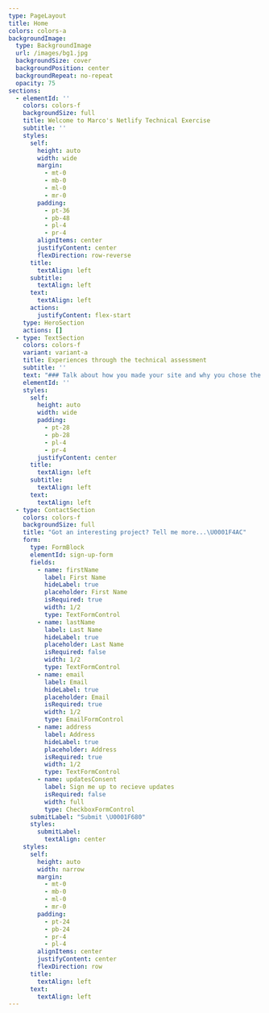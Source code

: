 ```yaml
---
type: PageLayout
title: Home
colors: colors-a
backgroundImage:
  type: BackgroundImage
  url: /images/bg1.jpg
  backgroundSize: cover
  backgroundPosition: center
  backgroundRepeat: no-repeat
  opacity: 75
sections:
  - elementId: ''
    colors: colors-f
    backgroundSize: full
    title: Welcome to Marco's Netlify Technical Exercise
    subtitle: ''
    styles:
      self:
        height: auto
        width: wide
        margin:
          - mt-0
          - mb-0
          - ml-0
          - mr-0
        padding:
          - pt-36
          - pb-48
          - pl-4
          - pr-4
        alignItems: center
        justifyContent: center
        flexDirection: row-reverse
      title:
        textAlign: left
      subtitle:
        textAlign: left
      text:
        textAlign: left
      actions:
        justifyContent: flex-start
    type: HeroSection
    actions: []
  - type: TextSection
    colors: colors-f
    variant: variant-a
    title: Experiences through the technical assessment
    subtitle: ''
    text: "### Talk about how you made your site and why you chose the tools you did. Briefly explain one challenge you experienced in setting up this site and how you overcame it.\n\nThis site was created using the auto-annotated-portfolio template from Netlify. Locally, my tools are; Ubuntu 24.04, VS Code, and Git. These are tools I am extremely familiar and comfortable with that required the least amount of setup.\n\nOne challenge I experienced while building and updating this site is that the markdown formatting did not transfer from VS Code to the Visual Editor correctly. To resolve this, I opened the editor with the Markdown toggle enabled and verified the markdown formatting is correct and adjusted accordingly.\n\n### What did you think of our service during the time you used it? Provide some constructive criticism or some features that impressed you.\n\nThe service has been very intuitive and easy to navigate. The visual editor and auto-deployment on new commits in different branches without additional user intervention is a welcomed feature.\n\n### Rank your 5 favorite and 5 least favorite activities from this list: <https://gist.github.com/laurajodz/592402a6336410377dee1a744af846ab5>\n\n##### 5 Favorites Activities:\n\n```\n*   Work with the development team to help design a new feature based on feedback from customers\n*   Submit bug reports and potentially bug fixes\n*   Join a Zoom call with a VIP customer you have been helping via email, upon their request\n*   Write and maintain Support Guides for our product\n*   Dig through server logs to troubleshoot a customer's website behavior\n```\n\n##### 5 Least Favorite Activities:\n\n```\n*   Help manage communications during a service outage\n*   Respond to Netlify customers on Twitter\n*   Manage a Support team\n*   Create video tutorials to help teach users a specific feature or use case\n*   Respond to 20+ support requests via email every day\n```\n\n### Provide a link to documentation for a technical/developer-focused product, which you think are well done, and explain why you think they are well done.\n\nSpotify's Developer API Documentation: <https://developer.spotify.com/documentation/web-api/tutorials/getting-started>\n\nSpotify has put in effort to anticipate common questions a developer may ask when first using their API. The documentation is clean and direct answering those concerns. Additionally, documentation is linked in-line to clearly outline the linked article relates to the context of the topic being discussed. The embedded HTTP request tester in the Reference section helps reduce confusion on how to perform requests to the endpoint currently being reviewed and the expected output of that request.\n\n### Explain, in a couple of paragraphs, what you think are two major challenges around DNS configuration for less-technical customers hosting websites.\n\nTwo major challenges I have experienced with DNS configurations are determining where to update the DNS records and how CNAME aliases affect the hostname's value. We would have to check with the Domain's registrar to determine the Name Servers where the zone file resides and direct the customer to that portal to perform their DNS changes. As for CNAME aliases, we would have to review the output of tools like nslookup or dig to determine what is taking precedence in the record's value.\n\n### A customer writes in to Support saying simply that their “site won’t build”. You have access to their build logs, and there you see this error: Build failed due to a user error: Build script returned non-zero exit code: 2. You have no more information than this and the site’s source repository is private so you cannot test the build yourself. How would you troubleshoot this issue? What steps would you take? Also, please compose your best customer-facing first response.\n\nTroubleshooting method\n\n*   Update the customer that investigation into their issue has started and ask initial triage questions to get a better understanding of the site's build issue timeline.\n*   Review the build logs. Start with the most recent error message and backtrack the logs to find the first instance of a relevant error for this issue.\n*   If the error is unknown to me, use internal and external resources to find relevant information regarding the build failure.\n    *   3a. Search previous tickets for similar errors.\n    *   3b. Search internal docs for relevant build errors.\n    *   3c. If the error is not related to the internal build process, check Google for the error returned by the site's framework.\n*   Provide an update and suggest changes to the customer with the information I have found through my investigation.\n\nResponse to the customer:\n\n```\nHello,\nThank you for contacting Netlify. My name is Marco, and I will be reviewing your case today.\n\nI see the site is failing to deploy during the build and compile phase. Allow me some time to review the build logs further and help identify where the build is failing. In the meantime, could you provide us with some additional information regarding this issue?\n\n\n- Were you able to successfully deploy the site previously?\n- When was the last time the site was successfully deployed?\n- What changes (if any) were made to the site between the last successful deployment and now?\n\nI will update you shortly with the results of my investigation.\n\nWarm regards,\nMarco S.\n\n```\n\n### How would you set up an http 301 status redirect from “/netlify/anything” on your site, to <https://www.google.com/search?q=anything>. Please provide the redirect formatting here. Now, how about a proxy redirect? Please add that proxy redirect rule directly to your site.\n\nFor a basic 301 redirect, I would use the following configuration block in the netlify.toml file:\n\n```\n[[redirects]]\n  from = \"https://marco-technical-assessment.netlify.app/some-page\"\n  to = \"https://www.google.com/search?q=anything\"\n  status = 301\n  force = true\n```\n\nTo perform a dynamic proxy redirect where we use the URL path as the search query, I would use the following confiugration block:\n\n```\n[[redirects]]\n  from = \"/search/*\"\n  to = \"https://www.google.com/search?q=:splat\"\n  status = 200\n  force = true\n```\n\n### Please attempt to deploy a function on our service. This need not be complicated. It could be \"Hello World\". Note that failure to deploy is not failing the exercise! Whether you have trouble or not, please describe what you experienced and how you attempted to troubleshoot any issues you encountered.\n\nCreating a new function on my Netlify site was pretty straightforward thanks to the documentation. Unfortunately, I had combined the TS and Lambda functions together and created an invalid response type.\n\nInvalid function:\n\n```\nexport default async (req: Request, context: Context) => {\n    return {\n        statusCode: 200,\n        body: JSON.stringify({ message: \"Hello World\" }),\n    };\n};\n\n```\n\nThis resulted in the following error when executing the function via: <https://marco-technical-assessment.netlify.app/.netlify/functions/hello>\n\n```\nerror decoding lambda response: error decoding lambda response: unexpected end of JSON input\n```\n\nI access the function's logs from the Netlify portal for additional insight into the reason the function returned an invalid JSON object. The log entry I found was:\n\n```\nOct 27, 02:37:46 PM: ae85b89a ERROR  Invoke Error \t{\"errorType\":\"NetlifyUserError\",\"errorMessage\":\"Function returned an unsupported value. Accepted types are 'Response' or 'undefined'\",\"name\":\"NetlifyUserError\",\"stack\":[\"NetlifyUserError: Function returned an unsupported value. Accepted types are 'Response' or 'undefined'\",\"    at tr (file:///var/task/___netlify-bootstrap.mjs:2:29119)\",\"    at Runtime.handler (file:///var/task/___netlify-bootstrap.mjs:2:28339)\",\"    at async Runtime.handleOnceStreaming (file:///var/runtime/index.mjs:1206:26)\"]}\n```\n\nReviewing the documentation again, I found the source of my error and corrected the function's return object in the next commit. The updated function is:\n\n```\nexport default async (req: Request, context: Context) => {\n    return new Response(\"Hello, World!\")\n};\n\n```\n\n### We understand you don't know anything about our internal procedures at this stage, but we want you to explain at a high level how you'd react to this situation: You receive a report of a severe security issue on [www.netlify.com](http://www.netlify.com). You can't immediately confirm the report, so what steps might you take to investigate or substantiate the report? What might you say to the reporter, even though we haven't confirmed their assertion yet, that will instill confidence that our business is very concerned about security? You believe there is a reasonable chance the report is correct and the problem is very large and impactful. How might you escalate?\n\n#### Initial Process:\n\n```\n1. Update the reporter and let them know we have received their report and are actively investigating and reproducing the security issue. Suggest they submit their report to the bug bounty program.\n2. Reach out to the Support team via internal comms and confirm if this is something they've seen/heard of before.\n3. Contact the security team via internal comms and CC <security@netlify.com> (if needed on support ticket)\n4. Create internal bug/security ticket for Sec/Eng teams to track the resolution of the security issue.\n```\n\n```\nHello, \n\nThank you for reporting this security concern to Netlify. My name is Marco and I am a Support Engineer here at Netlify.\n\n(If the reporter provided reproduction steps)\nI have provided your report and reproduction steps to our Engineering and Security teams for further review.\n\n(If the reporter did not provide reproduction steps)\nTo help our teams further investigate this issue, please provide with an outline of the steps used to identify and reproduce this issue.\n\nAdditionally, if you haven't done so yet. I please submit your report to our Bug Bounty program (linked below) for our Security team to review, validate, and confirm the severity of this issue.\nReference: https://www.netlify.com/security/\nhttps://hackerone.com/netlify?type=team\n\nWe will update you via this ticket as we receive additonal update from our Engineering and Security teams regarding the next steps to address this issue. In the meantime, don't hesistate to reach out if you have any questions or concerns!\n\nWarm regards,\nMarco S.\n```\n"
    elementId: ''
    styles:
      self:
        height: auto
        width: wide
        padding:
          - pt-28
          - pb-28
          - pl-4
          - pr-4
        justifyContent: center
      title:
        textAlign: left
      subtitle:
        textAlign: left
      text:
        textAlign: left
  - type: ContactSection
    colors: colors-f
    backgroundSize: full
    title: "Got an interesting project? Tell me more...\U0001F4AC"
    form:
      type: FormBlock
      elementId: sign-up-form
      fields:
        - name: firstName
          label: First Name
          hideLabel: true
          placeholder: First Name
          isRequired: true
          width: 1/2
          type: TextFormControl
        - name: lastName
          label: Last Name
          hideLabel: true
          placeholder: Last Name
          isRequired: false
          width: 1/2
          type: TextFormControl
        - name: email
          label: Email
          hideLabel: true
          placeholder: Email
          isRequired: true
          width: 1/2
          type: EmailFormControl
        - name: address
          label: Address
          hideLabel: true
          placeholder: Address
          isRequired: true
          width: 1/2
          type: TextFormControl
        - name: updatesConsent
          label: Sign me up to recieve updates
          isRequired: false
          width: full
          type: CheckboxFormControl
      submitLabel: "Submit \U0001F680"
      styles:
        submitLabel:
          textAlign: center
    styles:
      self:
        height: auto
        width: narrow
        margin:
          - mt-0
          - mb-0
          - ml-0
          - mr-0
        padding:
          - pt-24
          - pb-24
          - pr-4
          - pl-4
        alignItems: center
        justifyContent: center
        flexDirection: row
      title:
        textAlign: left
      text:
        textAlign: left
---
```

